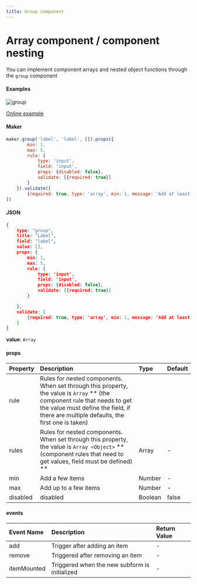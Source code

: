 ```yaml
---
title: Group component
---
```



# Array component / component nesting

You can implement component arrays and nested object functions through the `group` component

#### Examples
![group](/img/group.gif)

[Online example](http://jsrun.pro/VLfKp/edit)

#### Maker
```js
maker.group('label', 'label', []).props({
        min: 1,
        max: 5,
        rule: {
            type: 'input',
            field: 'input',
            props: {disabled: false},
            validate: [{required: true}]
        }
    }).validate([
        {required: true, type: 'array', min: 1, message: 'Add at least 1 tag'}
])
```

#### JSON
```json
{
    type: "group",
    title: "Label",
    field: "label",
    value: [],
    props: {
        min: 1,
        max: 5,
        rule: {
            type: 'input',
            field: 'input',
            props: {disabled: false},
            validate: [{required: true}]
        }

    },
    validate: [
        {required: true, type: 'array', min: 1, message: 'Add at least 1 tag'}
    ]
}
```
**value**: `Array`

#### props


| Property | Description | Type | Default |
| :-------- | :-------------------------------------------------- | :------ | :-----------------------------|
rule | Rules for nested components. When set through this property, the value is `Array` ** (the component rule that needs to get the value must define the field, if there are multiple defaults, the first one is taken) |
rules | Rules for nested components. When set through this property, the value is `Array <Object>` ** (component rules that need to get values, field must be defined) ** | Array |-|
| min | Add a few items | Number |-|
| max | Add up to a few items | Number |-|
| disabled | disabled | Boolean | false |

#### events

| Event Name | Description | Return Value |
| :-------------------- | :---------------------------------------------------------- | :----------------------------------------------------------- |
add | Trigger after adding an item |-|
remove | Triggered after removing an item |-|
| itemMounted | Triggered when the new subform is initialized |-|